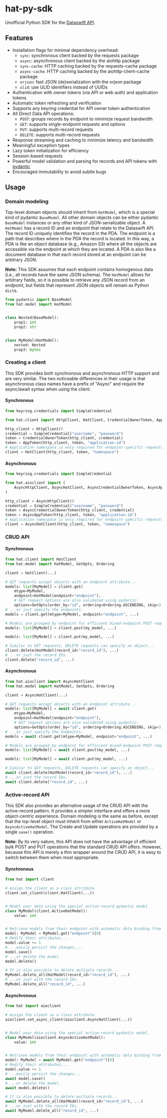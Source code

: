 # hat-py-sdk

Unofficial Python SDK for the [Dataswift API](https://api.dataswift.io/).

## Features

- Installation flags for minimal dependency overhead:
  - `sync`: synchronous client backed by the requests package
  - `async`: asynchronous client backed by the aiohttp package
  - `sync-cache`: HTTP caching backed by the requests-cache package
  - `async-cache`: HTTP caching backed by the aiohttp-client-cache package
  - `orjson`: fast JSON (de)serialization with the orjson package
  - `ulid`: use ULID identifiers instead of UUIDs
- Authentication with owner tokens (via API or web auth) and application tokens
- Automatic token refreshing and verification
- Supports any keyring credential for API owner token authentication
- All Direct Data API operations:
  - `POST`: groups records by endpoint to minimize request bandwidth
  - `GET`: supports single-endpoint requests and options
  - `PUT`: supports multi-record requests
  - `DELETE`: supports multi-record requests
- Response streaming and caching to minimize latency and bandwidth
- Meaningful exception types
- Lazy token initialization for efficiency
- Session-based requests
- Powerful model validation and parsing for records and API tokens
  with [pydantic](https://github.com/samuelcolvin/pydantic/)
- Encouraged immutability to avoid subtle bugs

## Usage

### Domain modeling

Top-level domain objects should inherit from `HatModel`, which is a special kind
of pydantic `BaseModel`. All other domain objects can be either pydantic
`BaseModel` instances or any other kind of JSON-serializable object. A
`HatModel` has a record ID and an endpoint that relate to the Dataswift API. The
record ID uniquely identifies the record in the PDA. The endpoint is a path that
describes where in the PDA the record is located. In this way, a PDA is like an
object database (e.g., Amazon S3) where all the objects are accessible via the
endpoint at which they are located. A PDA is also like a document database in
that each record stored at an endpoint can be arbitrary JSON.

**Note:** This SDK assumes that each endpoint contains homogenous data
(i.e., all records have the same JSON schema). The `HatModel` allows for
arbitrary fields, so it is possible to retrieve any JSON record from an
endpoint, but fields that represent JSON objects will remain as Python `dict`s.

```python
from pydantic import BaseModel
from hat.model import HatModel


class Nested(BaseModel):
    prop1: int
    prop2: str


class MyModel(HatModel):
    nested: Nested
    prop3: bytes

```

### Creating a client

This SDK provides both synchronous and asynchronous HTTP support and are very
similar. The two noticeable differences in their usage is that asynchronous
class names have a prefix of "Async" and require the async/await syntax when
using the client.

#### Synchronous

```python
from keyring.credentials import SimpleCredential

from hat.client import HttpClient, HatClient, CredentialOwnerToken, AppToken

http_client = HttpClient()
credential = SimpleCredential("username", "password")
token = CredentialOwnerToken(http_client, credential)
token = AppToken(http_client, token, "application-id")
# Application namespace is only required for endpoint-specific requests.
client = HatClient(http_client, token, "namespace")
```

#### Asynchronous

```python
from keyring.credentials import SimpleCredential

from hat.aioclient import (
    AsyncHttpClient, AsyncHatClient, AsyncCredentialOwnerToken, AsyncAppToken
)

http_client = AsyncHttpClient()
credential = SimpleCredential("username", "password")
token = AsyncCredentialOwnerToken(http_client, credential)
token = AsyncAppToken(http_client, token, "application-id")
# Application namespace is only required for endpoint-specific requests.
client = AsyncHatClient(http_client, token, "namespace")
```

### CRUD API

#### Synchronous

```python
from hat.client import HatClient
from hat.model import HatModel, GetOpts, Ordering

client = HatClient(...)

# GET requests accept objects with an endpoint attribute...
models: list[MyModel] = client.get(
    mtype=MyModel,
    endpoint=HatModel(endpoint="endpoint"),
    # GET request options are also validated using pydantic:
    options=GetOpts(order_by="id", ordering=Ordering.ASCENDING, skip=3, take=5))
# ...or just specify the endpoints.
models = client.get(mtype=MyModel, endpoint="endpoint", ...)

# Models are grouped by endpoint for efficient mixed-endpoint POST requests.
models: list[MyModel] = client.post(my_model, ...)

models: list[MyModel] = client.put(my_model, ...)

# Similar to GET requests, DELETE requests can specify an object...
client.delete(HatModel(record_id="record_id"), ...)
# ...or just the record IDs.
client.delete("record_id", ...)
```

#### Asynchronous

```python
from hat.aioclient import AsyncHatClient
from hat.model import HatModel, GetOpts, Ordering

client = AsyncHatClient(...)

# GET requests accept objects with an endpoint attribute...
models: list[MyModel] = await client.get(
    mtype=MyModel,
    endpoint=HatModel(endpoint="endpoint"),
    # GET request options are also validated using pydantic:
    options=GetOpts(order_by="id", ordering=Ordering.ASCENDING, skip=3, take=5))
# ...or just specify the endpoints.
models = await client.get(mtype=MyModel, endpoint="endpoint", ...)

# Models are grouped by endpoint for efficient mixed-endpoint POST requests.
models: list[MyModel] = await client.post(my_model, ...)

models: list[MyModel] = await client.put(my_model, ...)

# Similar to GET requests, DELETE requests can specify an object...
await client.delete(HatModel(record_id="record_id"), ...)
# ...or just the record IDs.
await client.delete("record_id", ...)
```

### Active-record API

This SDK also provides an alternative usage of the CRUD API with the
active-record pattern. It provides a simpler interface and offers a more
object-centric experience. Domain modeling is the same as before, except that
the top-level object must inherit from either `ActiveHatModel` or
`AsyncActiveHatModel`. The Create and Update operations are provided by a
single `save()` operation.

**Note:** By its very nature, this API does not have the advantage of efficient
bulk POST and PUT operations that the standard CRUD API offers. However, because
this API is merely a thin wrapper around the CRUD API, it is easy to switch
between them when most appropriate.

#### Synchronous

```python
from hat import client

# Assign the client as a class attribute.
client.set_client(client.HatClient(...))


# Model your data using the special active-record pydantic model.
class MyModel(client.ActiveHatModel):
    value: int


# Retrieve models from their endpoint with automatic data binding from JSON.
model: MyModel = MyModel.get("endpoint")[0]
# Modify their attributes,...
model.value += 1
# ...easily persist the changes,...
model.save()
# ...or delete the model.
model.delete()

# It is also possible to delete multiple records...
MyModel.delete_all(HatModel(record_id="record_id"), ...)
# ...or just with the record IDs.
MyModel.delete_all("record_id", ...)
```

#### Asynchronous

```python
from hat import aioclient

# Assign the client as a class attribute.
aioclient.set_async_client(aioclient.AsyncHatClient(...))


# Model your data using the special active-record pydantic model.
class MyModel(aioclient.AsyncActiveHatModel):
    value: int


# Retrieve models from their endpoint with automatic data binding from JSON.
model: MyModel = await MyModel.get("endpoint")[0]
# Modify their attributes,...
model.value += 1
# ...easily persist the changes,...
await model.save()
# ...or delete the model.
await model.delete()

# It is also possible to delete multiple records...
await MyModel.delete_all(HatModel(record_id="record_id"), ...)
# ...or just with the record IDs.
await MyModel.delete_all("record_id", ...)
```

